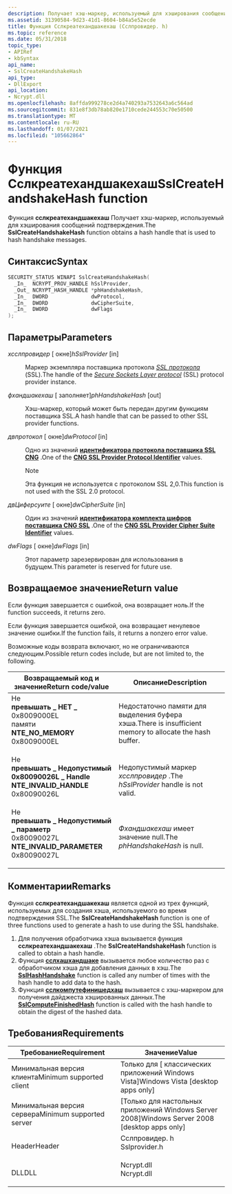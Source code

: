 ```yaml
---
description: Получает хэш-маркер, используемый для хэширования сообщений подтверждения.
ms.assetid: 31390584-9d23-41d1-8604-b84a5e52ecde
title: Функция Сслкреатехандшакехаш (Сслпровидер. h)
ms.topic: reference
ms.date: 05/31/2018
topic_type:
- APIRef
- kbSyntax
api_name:
- SslCreateHandshakeHash
api_type:
- DllExport
api_location:
- Ncrypt.dll
ms.openlocfilehash: 8affda999278ce2d4a740293a7532643a6c564ad
ms.sourcegitcommit: 831e8f3db78ab820e1710cede244553c70e50500
ms.translationtype: MT
ms.contentlocale: ru-RU
ms.lasthandoff: 01/07/2021
ms.locfileid: "105662864"
---
```

# <a name="sslcreatehandshakehash-function"></a><span data-ttu-id="dbd1d-103">Функция Сслкреатехандшакехаш</span><span class="sxs-lookup"><span data-stu-id="dbd1d-103">SslCreateHandshakeHash function</span></span>

<span data-ttu-id="dbd1d-104">Функция **сслкреатехандшакехаш** Получает хэш-маркер, используемый для хэширования сообщений подтверждения.</span><span class="sxs-lookup"><span data-stu-id="dbd1d-104">The **SslCreateHandshakeHash** function obtains a hash handle that is used to hash handshake messages.</span></span>

## <a name="syntax"></a><span data-ttu-id="dbd1d-105">Синтаксис</span><span class="sxs-lookup"><span data-stu-id="dbd1d-105">Syntax</span></span>


```C++
SECURITY_STATUS WINAPI SslCreateHandshakeHash(
  _In_  NCRYPT_PROV_HANDLE hSslProvider,
  _Out_ NCRYPT_HASH_HANDLE *phHandshakeHash,
  _In_  DWORD              dwProtocol,
  _In_  DWORD              dwCipherSuite,
  _In_  DWORD              dwFlags
);
```



## <a name="parameters"></a><span data-ttu-id="dbd1d-106">Параметры</span><span class="sxs-lookup"><span data-stu-id="dbd1d-106">Parameters</span></span>

<dl> <dt>

<span data-ttu-id="dbd1d-107">*хсслпровидер* \[ окне\]</span><span class="sxs-lookup"><span data-stu-id="dbd1d-107">*hSslProvider* \[in\]</span></span>
</dt> <dd>

<span data-ttu-id="dbd1d-108">Маркер экземпляра поставщика протокола [*SSL протокола*](/windows/desktop/SecGloss/s-gly) (SSL).</span><span class="sxs-lookup"><span data-stu-id="dbd1d-108">The handle of the [*Secure Sockets Layer protocol*](/windows/desktop/SecGloss/s-gly) (SSL) protocol provider instance.</span></span>

</dd> <dt>

<span data-ttu-id="dbd1d-109">*фхандшакехаш* \[ заполняет\]</span><span class="sxs-lookup"><span data-stu-id="dbd1d-109">*phHandshakeHash* \[out\]</span></span>
</dt> <dd>

<span data-ttu-id="dbd1d-110">Хэш-маркер, который может быть передан другим функциям поставщика SSL.</span><span class="sxs-lookup"><span data-stu-id="dbd1d-110">A hash handle that can be passed to other SSL provider functions.</span></span>

</dd> <dt>

<span data-ttu-id="dbd1d-111">*двпротокол* \[ окне\]</span><span class="sxs-lookup"><span data-stu-id="dbd1d-111">*dwProtocol* \[in\]</span></span>
</dt> <dd>

<span data-ttu-id="dbd1d-112">Одно из значений [**идентификатора протокола поставщика SSL CNG**](https://msdn.microsoft.com/library/Hh971257(v=VS.85).aspx) .</span><span class="sxs-lookup"><span data-stu-id="dbd1d-112">One of the [**CNG SSL Provider Protocol Identifier**](https://msdn.microsoft.com/library/Hh971257(v=VS.85).aspx) values.</span></span>

> [!Note]  
> <span data-ttu-id="dbd1d-113">Эта функция не используется с протоколом SSL 2,0.</span><span class="sxs-lookup"><span data-stu-id="dbd1d-113">This function is not used with the SSL 2.0 protocol.</span></span>

 

</dd> <dt>

<span data-ttu-id="dbd1d-114">*двЦиферсуите* \[ окне\]</span><span class="sxs-lookup"><span data-stu-id="dbd1d-114">*dwCipherSuite* \[in\]</span></span>
</dt> <dd>

<span data-ttu-id="dbd1d-115">Один из значений [**идентификатора комплекта шифров поставщика CNG SSL**](https://msdn.microsoft.com/library/Hh971253(v=VS.85).aspx) .</span><span class="sxs-lookup"><span data-stu-id="dbd1d-115">One of the [**CNG SSL Provider Cipher Suite Identifier**](https://msdn.microsoft.com/library/Hh971253(v=VS.85).aspx) values.</span></span>

</dd> <dt>

<span data-ttu-id="dbd1d-116">*dwFlags* \[ окне\]</span><span class="sxs-lookup"><span data-stu-id="dbd1d-116">*dwFlags* \[in\]</span></span>
</dt> <dd>

<span data-ttu-id="dbd1d-117">Этот параметр зарезервирован для использования в будущем.</span><span class="sxs-lookup"><span data-stu-id="dbd1d-117">This parameter is reserved for future use.</span></span>

</dd> </dl>

## <a name="return-value"></a><span data-ttu-id="dbd1d-118">Возвращаемое значение</span><span class="sxs-lookup"><span data-stu-id="dbd1d-118">Return value</span></span>

<span data-ttu-id="dbd1d-119">Если функция завершается с ошибкой, она возвращает ноль.</span><span class="sxs-lookup"><span data-stu-id="dbd1d-119">If the function succeeds, it returns zero.</span></span>

<span data-ttu-id="dbd1d-120">Если функция завершается ошибкой, она возвращает ненулевое значение ошибки.</span><span class="sxs-lookup"><span data-stu-id="dbd1d-120">If the function fails, it returns a nonzero error value.</span></span>

<span data-ttu-id="dbd1d-121">Возможные коды возврата включают, но не ограничиваются следующим.</span><span class="sxs-lookup"><span data-stu-id="dbd1d-121">Possible return codes include, but are not limited to, the following.</span></span>



| <span data-ttu-id="dbd1d-122">Возвращаемый код и значение</span><span class="sxs-lookup"><span data-stu-id="dbd1d-122">Return code/value</span></span>                                                                                                                                                       | <span data-ttu-id="dbd1d-123">Описание</span><span class="sxs-lookup"><span data-stu-id="dbd1d-123">Description</span></span>                                                          |
|-------------------------------------------------------------------------------------------------------------------------------------------------------------------------|----------------------------------------------------------------------|
| <dl> <span data-ttu-id="dbd1d-124">Не <dt>**превышать \_ НЕТ \_**</dt> <dt>0x8009000EL</dt> памяти</span><span class="sxs-lookup"><span data-stu-id="dbd1d-124"><dt>**NTE\_NO\_MEMORY**</dt> <dt>0x8009000EL</dt></span></span> </dl>         | <span data-ttu-id="dbd1d-125">Недостаточно памяти для выделения буфера хэша.</span><span class="sxs-lookup"><span data-stu-id="dbd1d-125">There is insufficient memory to allocate the hash buffer.</span></span><br/> |
| <dl> <span data-ttu-id="dbd1d-126">Не <dt>**превышать \_ Недопустимый 0x80090026L \_ Handle**</dt> <dt></dt></span><span class="sxs-lookup"><span data-stu-id="dbd1d-126"><dt>**NTE\_INVALID\_HANDLE**</dt> <dt>0x80090026L</dt></span></span> </dl>    | <span data-ttu-id="dbd1d-127">Недопустимый маркер *хсслпровидер* .</span><span class="sxs-lookup"><span data-stu-id="dbd1d-127">The *hSslProvider* handle is not valid.</span></span><br/>                   |
| <dl> <span data-ttu-id="dbd1d-128">Не <dt>**превышать \_ Недопустимый \_ параметр**</dt> <dt>0x80090027L</dt></span><span class="sxs-lookup"><span data-stu-id="dbd1d-128"><dt>**NTE\_INVALID\_PARAMETER**</dt> <dt>0x80090027L</dt></span></span> </dl> | <span data-ttu-id="dbd1d-129">*Фхандшакехаш* имеет значение null.</span><span class="sxs-lookup"><span data-stu-id="dbd1d-129">The *phHandshakeHash* is null.</span></span><br/>                            |



 

## <a name="remarks"></a><span data-ttu-id="dbd1d-130">Комментарии</span><span class="sxs-lookup"><span data-stu-id="dbd1d-130">Remarks</span></span>

<span data-ttu-id="dbd1d-131">Функция **сслкреатехандшакехаш** является одной из трех функций, используемых для создания хэша, используемого во время подтверждения SSL.</span><span class="sxs-lookup"><span data-stu-id="dbd1d-131">The **SslCreateHandshakeHash** function is one of three functions used to generate a hash to use during the SSL handshake.</span></span>

1.  <span data-ttu-id="dbd1d-132">Для получения обработчика хэша вызывается функция **сслкреатехандшакехаш** .</span><span class="sxs-lookup"><span data-stu-id="dbd1d-132">The **SslCreateHandshakeHash** function is called to obtain a hash handle.</span></span>
2.  <span data-ttu-id="dbd1d-133">Функция [**сслхашхандшаке**](sslhashhandshake.md) вызывается любое количество раз с обработчиком хэша для добавления данных в хэш.</span><span class="sxs-lookup"><span data-stu-id="dbd1d-133">The [**SslHashHandshake**](sslhashhandshake.md) function is called any number of times with the hash handle to add data to the hash.</span></span>
3.  <span data-ttu-id="dbd1d-134">Функция [**сслкомпутефинишедхаш**](sslcomputefinishedhash.md) вызывается с хэш-маркером для получения дайджеста хэшированных данных.</span><span class="sxs-lookup"><span data-stu-id="dbd1d-134">The [**SslComputeFinishedHash**](sslcomputefinishedhash.md) function is called with the hash handle to obtain the digest of the hashed data.</span></span>

## <a name="requirements"></a><span data-ttu-id="dbd1d-135">Требования</span><span class="sxs-lookup"><span data-stu-id="dbd1d-135">Requirements</span></span>



| <span data-ttu-id="dbd1d-136">Требование</span><span class="sxs-lookup"><span data-stu-id="dbd1d-136">Requirement</span></span> | <span data-ttu-id="dbd1d-137">Значение</span><span class="sxs-lookup"><span data-stu-id="dbd1d-137">Value</span></span> |
|-------------------------------------|------------------------------------------------------------------------------------------|
| <span data-ttu-id="dbd1d-138">Минимальная версия клиента</span><span class="sxs-lookup"><span data-stu-id="dbd1d-138">Minimum supported client</span></span><br/> | <span data-ttu-id="dbd1d-139">Только для \[ классических приложений Windows Vista\]</span><span class="sxs-lookup"><span data-stu-id="dbd1d-139">Windows Vista \[desktop apps only\]</span></span><br/>                                           |
| <span data-ttu-id="dbd1d-140">Минимальная версия сервера</span><span class="sxs-lookup"><span data-stu-id="dbd1d-140">Minimum supported server</span></span><br/> | <span data-ttu-id="dbd1d-141">\[Только для настольных приложений Windows Server 2008\]</span><span class="sxs-lookup"><span data-stu-id="dbd1d-141">Windows Server 2008 \[desktop apps only\]</span></span><br/>                                     |
| <span data-ttu-id="dbd1d-142">Header</span><span class="sxs-lookup"><span data-stu-id="dbd1d-142">Header</span></span><br/>                   | <dl> <span data-ttu-id="dbd1d-143"><dt>Сслпровидер. h</dt></span><span class="sxs-lookup"><span data-stu-id="dbd1d-143"><dt>Sslprovider.h</dt></span></span> </dl> |
| <span data-ttu-id="dbd1d-144">DLL</span><span class="sxs-lookup"><span data-stu-id="dbd1d-144">DLL</span></span><br/>                      | <dl> <span data-ttu-id="dbd1d-145"><dt>Ncrypt.dll</dt></span><span class="sxs-lookup"><span data-stu-id="dbd1d-145"><dt>Ncrypt.dll</dt></span></span> </dl>    |



 


